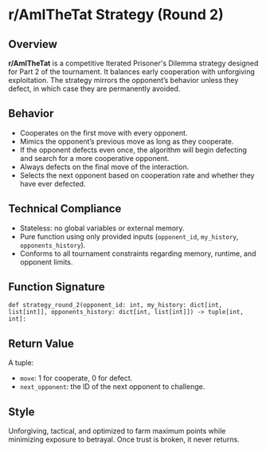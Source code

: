 # r/AmITheTat Strategy (Round 2)

## Overview
**r/AmITheTat** is a competitive Iterated Prisoner's Dilemma strategy designed for Part 2 of the tournament. It balances early cooperation with unforgiving exploitation. The strategy mirrors the opponent’s behavior unless they defect, in which case they are permanently avoided.

## Behavior
- Cooperates on the first move with every opponent.
- Mimics the opponent’s previous move as long as they cooperate.
- If the opponent defects even once, the algorithm will begin defecting and search for a more cooperative opponent.
- Always defects on the final move of the interaction.
- Selects the next opponent based on cooperation rate and whether they have ever defected.

## Technical Compliance
- Stateless: no global variables or external memory.
- Pure function using only provided inputs (`opponent_id`, `my_history`, `opponents_history`).
- Conforms to all tournament constraints regarding memory, runtime, and opponent limits.

## Function Signature

```
def strategy_round_2(opponent_id: int, my_history: dict[int, list[int]], opponents_history: dict[int, list[int]]) -> tuple[int, int]:
```

## Return Value
A tuple:
- `move`: 1 for cooperate, 0 for defect.
- `next_opponent`: the ID of the next opponent to challenge.

## Style
Unforgiving, tactical, and optimized to farm maximum points while minimizing exposure to betrayal. Once trust is broken, it never returns.